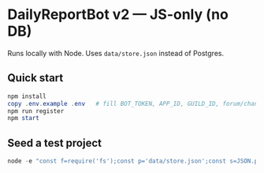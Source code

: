
# DailyReportBot v2 — JS-only (no DB)
Runs locally with Node. Uses `data/store.json` instead of Postgres.

## Quick start
```powershell
npm install
copy .env.example .env   # fill BOT_TOKEN, APP_ID, GUILD_ID, forum/channel IDs, ADMIN_USER_IDS
npm run register
npm start
```

## Seed a test project
```powershell
node -e "const f=require('fs');const p='data/store.json';const s=JSON.parse(fs.readFileSync(p));s.projects.push({id:1,name:'Test Project A',thread_channel_id:'<THREAD_ID>',foreman_user_id:'<FOREMAN_ID>',reminder_start_ct:'08:00',paused:false,reminder_active:true,track_in_summary:true});fs.writeFileSync(p,JSON.stringify(s,null,2));console.log('ok')"
```
